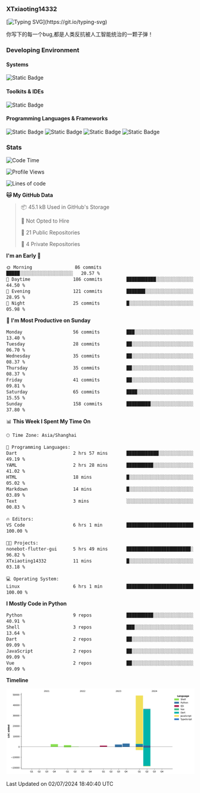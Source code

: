 ### XTxiaoting14332

[![Typing SVG](https://readme-typing-svg.herokuapp.com?font=JetBrians+Mono&pause=1000&random=false&width=435&lines=Hello+World!)](https://git.io/typing-svg)

你写下的每一个bug,都是人类反抗被人工智能统治的一颗子弹！

### Developing Environment

#### Systems

![Static Badge](https://img.shields.io/badge/Ubuntu-%20?style=flat-square&logo=ubuntu&logoColor=white&color=E34F26)

#### Toolkits & IDEs

![Static Badge](https://img.shields.io/badge/Visual%20Studio%20Code-%20?style=flat-square&logo=visualstudiocode&logoColor=white&color=blue)

#### Programming Languages & Frameworks

![Static Badge](https://img.shields.io/badge/Dart-%20?style=flat-square&logo=dart&logoColor=white&color=0175C2)
![Static Badge](https://img.shields.io/badge/Flutter-%20?style=flat-square&logo=flutter&logoColor=white&color=02569B)
![Static Badge](https://img.shields.io/badge/Python-%20?style=flat-square&logo=python&logoColor=white&color=E7A781)
![Static Badge](https://img.shields.io/badge/Bash%20Shell-%20?style=flat-square&logo=shell&logoColor=white&color=49D868)

### Stats

<!--START_SECTION:waka-->
![Code Time](http://img.shields.io/badge/Code%20Time-21%20hrs%2024%20mins-blue)

![Profile Views](http://img.shields.io/badge/Profile%20Views-7-blue)

![Lines of code](https://img.shields.io/badge/From%20Hello%20World%20I%27ve%20Written-95.6%20thousand%20lines%20of%20code-blue)

**🐱 My GitHub Data** 

> 📦 45.1 kB Used in GitHub's Storage 
 > 
> 🚫 Not Opted to Hire
 > 
> 📜 21 Public Repositories 
 > 
> 🔑 4 Private Repositories 
 > 
**I'm an Early 🐤** 

```text
🌞 Morning                86 commits          █████░░░░░░░░░░░░░░░░░░░░   20.57 % 
🌆 Daytime                186 commits         ███████████░░░░░░░░░░░░░░   44.50 % 
🌃 Evening                121 commits         ███████░░░░░░░░░░░░░░░░░░   28.95 % 
🌙 Night                  25 commits          █░░░░░░░░░░░░░░░░░░░░░░░░   05.98 % 
```
📅 **I'm Most Productive on Sunday** 

```text
Monday                   56 commits          ███░░░░░░░░░░░░░░░░░░░░░░   13.40 % 
Tuesday                  28 commits          ██░░░░░░░░░░░░░░░░░░░░░░░   06.70 % 
Wednesday                35 commits          ██░░░░░░░░░░░░░░░░░░░░░░░   08.37 % 
Thursday                 35 commits          ██░░░░░░░░░░░░░░░░░░░░░░░   08.37 % 
Friday                   41 commits          ██░░░░░░░░░░░░░░░░░░░░░░░   09.81 % 
Saturday                 65 commits          ████░░░░░░░░░░░░░░░░░░░░░   15.55 % 
Sunday                   158 commits         █████████░░░░░░░░░░░░░░░░   37.80 % 
```


📊 **This Week I Spent My Time On** 

```text
🕑︎ Time Zone: Asia/Shanghai

💬 Programming Languages: 
Dart                     2 hrs 57 mins       ████████████░░░░░░░░░░░░░   49.19 % 
YAML                     2 hrs 28 mins       ██████████░░░░░░░░░░░░░░░   41.02 % 
HTML                     18 mins             █░░░░░░░░░░░░░░░░░░░░░░░░   05.02 % 
Markdown                 14 mins             █░░░░░░░░░░░░░░░░░░░░░░░░   03.89 % 
Text                     3 mins              ░░░░░░░░░░░░░░░░░░░░░░░░░   00.83 % 

🔥 Editors: 
VS Code                  6 hrs 1 min         █████████████████████████   100.00 % 

🐱‍💻 Projects: 
nonebot-flutter-gui      5 hrs 49 mins       ████████████████████████░   96.82 % 
XTxiaoting14332          11 mins             █░░░░░░░░░░░░░░░░░░░░░░░░   03.18 % 

💻 Operating System: 
Linux                    6 hrs 1 min         █████████████████████████   100.00 % 
```

**I Mostly Code in Python** 

```text
Python                   9 repos             ██████████░░░░░░░░░░░░░░░   40.91 % 
Shell                    3 repos             ███░░░░░░░░░░░░░░░░░░░░░░   13.64 % 
Dart                     2 repos             ██░░░░░░░░░░░░░░░░░░░░░░░   09.09 % 
JavaScript               2 repos             ██░░░░░░░░░░░░░░░░░░░░░░░   09.09 % 
Vue                      2 repos             ██░░░░░░░░░░░░░░░░░░░░░░░   09.09 % 
```



**Timeline**

![Lines of Code chart](https://raw.githubusercontent.com/XTxiaoting14332/XTxiaoting14332/main/assets/bar_graph.png)


 Last Updated on 02/07/2024 18:40:40 UTC
<!--END_SECTION:waka-->